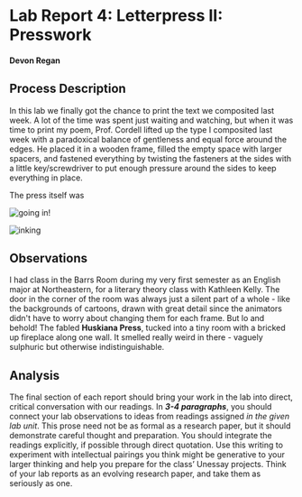 # Lab Report 4: Letterpress II: Presswork

#### Devon Regan

## Process Description

In this lab we finally got the chance to print the text we composited last week. A lot of the time was spent just waiting and watching, but when it was time to print my poem, Prof. Cordell lifted up the type I composited last week with a paradoxical balance of gentleness and equal force around the edges. He placed it in a wooden frame, filled the empty space with larger spacers, and fastened everything by twisting the fasteners at the sides with a little key/screwdriver to put enough pressure around the sides to keep everything in place.

The press itself was 

![going in!](https://github.com/prof-cordell-classes/f19-technologies-of-text-dsregan/blob/master/images/IMG_6579.HEIC "going in!")

![inking](https://github.com/prof-cordell-classes/f19-technologies-of-text-dsregan/blob/master/images/IMG_6574.HEIC "inking")

## Observations

I had class in the Barrs Room during my very first semester as an English major at Northeastern, for a literary theory class with Kathleen Kelly. The door in the corner of the room was always just a silent part of a whole - like the backgrounds of cartoons, drawn with great detail since the animators didn't have to worry about changing them for each frame. But lo and behold! The fabled **Huskiana Press**, tucked into a tiny room with a bricked up fireplace along one wall. It smelled really weird in there - vaguely sulphuric but otherwise indistinguishable.

## Analysis

The final section of each report should bring your work in the lab into direct, critical conversation with our readings. In **_3-4 paragraphs_**, you should connect your lab observations to ideas from readings assigned _in the given lab unit_. This prose need not be as formal as a research paper, but it should demonstrate careful thought and preparation. You should integrate the readings explicitly, if possible through direct quotation. Use this writing to experiment with intellectual pairings you think might be generative to your larger thinking and help you prepare for the class’ Unessay projects. Think of your lab reports as an evolving research paper, and take them as seriously as one.
